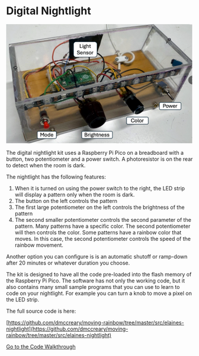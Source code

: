 # Digital Nightlight

![](./digital-nightlight-kit.png)

The digital nightlight kit uses a Raspberry Pi Pico on a breadboard with a button, two potentiometer and a power switch.  A photoresistor is on the rear to detect when the room is dark.

The nightlight has the following features:

1. When it is turned on using the power switch to the right, the LED strip will display a pattern only when the room is dark.
2. The button on the left controls the pattern
3. The first large potentiometer on the left controls the brightness of the pattern
4. The second smaller potentiometer controls the second parameter of the pattern.   Many patterns have a specific color.  The second potentiometer will then controls the color.  Some patterns have a rainbow color that moves.  In this case, the second potentiometer controls the speed of the rainbow movement.

Another option you can configure is is an automatic shutoff or ramp-down after 20 minutes or whatever duration you choose.

The kit is designed to have all the code pre-loaded into the flash memory of
the Raspberry Pi Pico.  The software has not only the working code, but it also
contains many small sample programs that you can use to learn to code on your
nightlight.  For example you can turn a knob to move a pixel on the LED strip.

The full source code is here:

[https://github.com/dmccreary/moving-rainbow/tree/master/src/elaines-nightlight](https://github.com/dmccreary/moving-rainbow/tree/master/src/elaines-nightlight)

[Go to the Code Walkthrough](./code-walkthrough.md)
